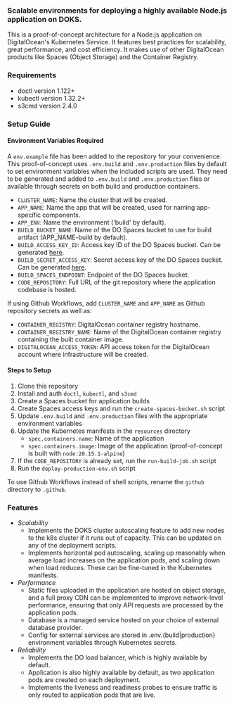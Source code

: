 ### Scalable environments for deploying a highly available Node.js application on DOKS.

This is a proof-of-concept architecture for a Node.js application on DigitalOcean's Kubernetes Service. It features best practices for scalability, great performance, and cost efficiency. It makes use of other DigitalOcean products like Spaces (Object Storage) and the Container Registry.

### Requirements

- doctl version 1.122+
- kubectl version 1.32.2+
- s3cmd version 2.4.0

### Setup Guide

#### Environment Variables Required

A `env.example` file has been added to the repository for your convenience. This proof-of-concept uses `.env.build` and `.env.production` files by default to set environment variables when the included scripts are used. They need to be generated and added to `.env.build` and `.env.production` files or available through secrets on both build and production containers.
  - `CLUSTER_NAME`: Name the cluster that will be created.
  - `APP_NAME`: Name the app that will be created, used for naming app-specific components.
  - `APP_ENV`: Name the environment ('build' by default).
  - `BUILD_BUCKET_NAME`: Name of the DO Spaces bucket to use for build artifact (APP_NAME-build by default).
  - `BUILD_ACCESS_KEY_ID`: Access key ID of the DO Spaces bucket. Can be generated [here](https://cloud.digitalocean.com/spaces/access_keys).
  - `BUILD_SECRET_ACCESS_KEY`: Secret access key of the DO Spaces bucket. Can be generated [here](https://cloud.digitalocean.com/spaces/access_keys).
  - `BUILD_SPACES_ENDPOINT`: Endpoint of the DO Spaces bucket.
  - `CODE_REPOSITORY`: Full URL of the git repository where the application codebase is hosted.

If using Github Workflows, add `CLUSTER_NAME` and `APP_NAME` as Github repository secrets as well as:
  - `CONTAINER_REGISTRY`: DigitalOcean container registry hostname.
  - `CONTAINER_REGISTRY_NAME`: Name of the DigitalOcean container registry containing the built container image.
  - `DIGITALOCEAN_ACCESS_TOKEN`: API access token for the DigitalOcean account where infrastructure will be created.

#### Steps to Setup

1. Clone this repository
2. Install and auth `doctl`, `kubectl`, and `s3cmd`
3. Create a Spaces bucket for application builds
4. Create Spaces access keys and run the `create-spaces-bucket.sh` script
5. Update `.env.build` and `.env.production` files with the appropriate environment variables
6. Update the Kubernetes manifests in the `resources` directory
    - `spec.containers.name`: Name of the application
    - `spec.containers.image`: Image of the application (proof-of-concept is built with `node:20.15.1-alpine`)
7. If the `CODE_REPOSITORY` is already set, run the `run-build-job.sh` script
8. Run the `deploy-production-env.sh` script

To use Github Workflows instead of shell scripts, rename the `github` directory to `.github`.

### Features
- *Scalability*
  - Implements the DOKS cluster autoscaling feature to add new nodes to the k8s cluster if it runs out of capacity. This can be updated on any of the deployment scripts.
  - Implements horizontal pod autoscaling, scaling up reasonably when average load increases on the application pods, and scaling down when load reduces. These can be fine-tuned in the Kubernetes manifests.
- *Performance*
  - Static files uploaded in the application are hosted on object storage, and a full proxy CDN can be implemented to improve network-level performance, ensuring that only API requests are processed by the application pods. 
  - Database is a managed service hosted on your choice of external database provider.
  - Config for external services are stored in .env.{build|production} environment variables through Kubernetes secrets.
- *Reliability*
  - Implements the DO load balancer, which is highly available by default. 
  - Application is also highly available by default, as two application pods are created on each deployment.
  - Implements the liveness and readiness probes to ensure traffic is only routed to application pods that are live.
